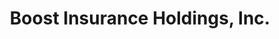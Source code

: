 ---
layout: startup_page
title: "Boost Insurance Holdings, Inc."
id: "boostinsurance.com"
permalink: "/boostinsuranceholdingsincboostinsurance.com04152025/"
website: "https://boostinsurance.com"
funding_round: ""
funding_amount: ""
investors: "BHMS Investments, LP"
about: "Boost Insurance provides a full-stack digital insurance platform offering compliance, capital, and technology infrastructure to help insurance providers build and scale their businesses. Its solutions range from white-labeling existing lines of business to custom program development, leveraging a proprietary technology platform and a team of industry experts. This allows companies to reduce the complexity and cost of program business significantly."
markets: "Insurance, Insurtech, MGA"
hq: "New York, New York, United States"
founded_year: "2019"
linkedin: ""
twitter: ""
instagram: ""
facebook: ""
crunchbase: ""
pitchbook: ""

# SEO Optimization
meta_title: "Boost Insurance Holdings, Inc."
meta_description: "Boost Insurance Holdings, Inc., Boost Insurance provides a full-stack digital insurance platform offering compliance, capital, and technology infrastructure to help insurance provide..."
meta_keywords: "Boost Insurance Holdings, Inc., Insurance, Insurtech, MGA,  funding"
canonical_url: "https://pkprojectstartups.github.io/projectstartups.com/boostinsuranceholdingsincboostinsurance.com04152025/"
---